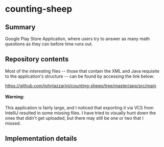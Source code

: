 # counting-sheep
## Summary
Google Play Store Application, where users try to answer as many math questions as they can before time runs out.

## Repository contents
Most of the interesting files -- those that contain the XML and Java requisite to the application's structure -- can be found by accessing the link below:

https://github.com/johnlazzarini/counting-sheep/tree/master/app/src/main

#### Warning:
This application is fairly large, and I noticed that exporting it via VCS from IntelliJ resulted in some missing files.  I have tried to visually hunt down the ones that didn't get uploaded, but there may still be one or two that I missed.

## Implementation details

